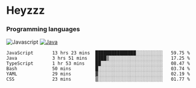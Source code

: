# Heyzzz  

### Programming languages  

![Javascript](https://img.shields.io/badge/-Javascript-262626?style=for-the-badge&logo=javascript)
[![Java](https://img.shields.io/badge/-Java-262626?style=for-the-badge&logo=openjdk)](https://java.com)

<!--START_SECTION:waka-->

```text
JavaScript       13 hrs 23 mins  ███████████████░░░░░░░░░░   59.75 %
Java             3 hrs 51 mins   ████▒░░░░░░░░░░░░░░░░░░░░   17.25 %
TypeScript       1 hr 53 mins    ██░░░░░░░░░░░░░░░░░░░░░░░   08.47 %
Bash             50 mins         █░░░░░░░░░░░░░░░░░░░░░░░░   03.74 %
YAML             29 mins         ▓░░░░░░░░░░░░░░░░░░░░░░░░   02.19 %
CSS              23 mins         ▒░░░░░░░░░░░░░░░░░░░░░░░░   01.77 %
```

<!--END_SECTION:waka-->
